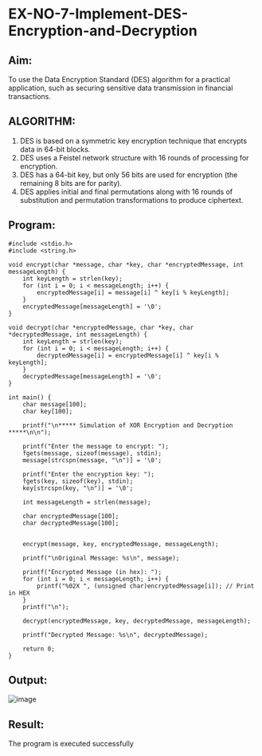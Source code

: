 # EX-NO-7-Implement-DES-Encryption-and-Decryption

## Aim:

To use the Data Encryption Standard (DES) algorithm for a practical application, such as securing sensitive data transmission in financial transactions.

## ALGORITHM:

1. DES is based on a symmetric key encryption technique that encrypts data in 64-bit blocks.
2. DES uses a Feistel network structure with 16 rounds of processing for encryption.
3. DES has a 64-bit key, but only 56 bits are used for encryption (the remaining 8 bits are for parity).
4. DES applies initial and final permutations along with 16 rounds of substitution and permutation transformations to produce ciphertext.

## Program:
```
#include <stdio.h>
#include <string.h>

void encrypt(char *message, char *key, char *encryptedMessage, int messageLength) {
    int keyLength = strlen(key);
    for (int i = 0; i < messageLength; i++) {
        encryptedMessage[i] = message[i] ^ key[i % keyLength];
    }
    encryptedMessage[messageLength] = '\0'; 
}

void decrypt(char *encryptedMessage, char *key, char *decryptedMessage, int messageLength) {
    int keyLength = strlen(key);
    for (int i = 0; i < messageLength; i++) {
        decryptedMessage[i] = encryptedMessage[i] ^ key[i % keyLength];
    }
    decryptedMessage[messageLength] = '\0';
}

int main() {
    char message[100];
    char key[100];

    printf("\n***** Simulation of XOR Encryption and Decryption *****\n\n");

    printf("Enter the message to encrypt: ");
    fgets(message, sizeof(message), stdin);
    message[strcspn(message, "\n")] = '\0'; 

    printf("Enter the encryption key: ");
    fgets(key, sizeof(key), stdin);
    key[strcspn(key, "\n")] = '\0'; 

    int messageLength = strlen(message);

    char encryptedMessage[100];
    char decryptedMessage[100];


    encrypt(message, key, encryptedMessage, messageLength);

    printf("\nOriginal Message: %s\n", message);
    
    printf("Encrypted Message (in hex): ");
    for (int i = 0; i < messageLength; i++) {
        printf("%02X ", (unsigned char)encryptedMessage[i]); // Print in HEX
    }
    printf("\n");

    decrypt(encryptedMessage, key, decryptedMessage, messageLength);

    printf("Decrypted Message: %s\n", decryptedMessage);

    return 0;
}
```




## Output:
![image](https://github.com/user-attachments/assets/8c23c2d0-1944-436a-acfc-83e6bfc4e37a)



## Result:
  The program is executed successfully

